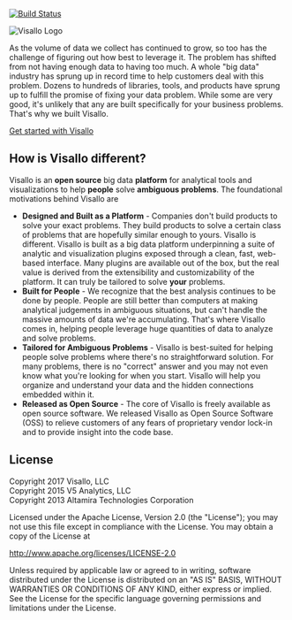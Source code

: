 [![Build Status](https://travis-ci.org/visallo/visallo.svg?branch=master)](https://travis-ci.org/visallo/visallo)

![Visallo Logo](http://docs.visallo.org/img/visallo-banner.png)

As the volume of data we collect has continued to grow, so too has the challenge of figuring out how best to leverage it. The problem has shifted from not having enough data to having too much. A whole "big data" industry has sprung up in record time to help customers deal with this problem. Dozens to hundreds of libraries, tools, and products have sprung up to fulfill the promise of fixing your data problem. While some are very good, it's unlikely that any are built specifically for your business problems. That's why we built Visallo.

[Get started with Visallo](http://docs.visallo.org/getting-started/index.html)

## How is Visallo different?

Visallo is an **open source** big data **platform** for analytical tools and visualizations to help **people** solve **ambiguous problems**. The foundational motivations behind Visallo are

* **Designed and Built as a Platform** - Companies don't build products to solve your exact problems. They build products to solve a certain class of problems that are hopefully similar enough to yours. Visallo is different. Visallo is built as a big data platform underpinning a suite of analytic and visualization plugins exposed through a clean, fast, web-based interface. Many plugins are available out of the box, but the real value is derived from the extensibility and customizability of the platform. It can truly be tailored to solve **your** problems.
* **Built for People** - We recognize that the best analysis continues to be done by people. People are still better than computers at making analytical judgements in ambiguous situations, but can't handle the massive amounts of data we're accumulating. That's where Visallo comes in, helping people leverage huge quantities of data to analyze and solve problems.
* **Tailored for Ambiguous Problems** - Visallo is best-suited for helping people solve problems where there's no straightforward solution. For many problems, there is no "correct" answer and you may not even know what you're looking for when you start. Visallo will help you organize and understand your data and the hidden connections embedded within it.
* **Released as Open Source** - The core of Visallo is freely available as open source software. We released Visallo as Open Source Software (OSS) to relieve customers of any fears of proprietary vendor lock-in and to provide insight into the code base.

## License

Copyright 2017 Visallo, LLC<br>
Copyright 2015 V5 Analytics, LLC<br>
Copyright 2013 Altamira Technologies Corporation

Licensed under the Apache License, Version 2.0 (the "License");
you may not use this file except in compliance with the License.
You may obtain a copy of the License at

   http://www.apache.org/licenses/LICENSE-2.0

Unless required by applicable law or agreed to in writing, software
distributed under the License is distributed on an "AS IS" BASIS,
WITHOUT WARRANTIES OR CONDITIONS OF ANY KIND, either express or implied.
See the License for the specific language governing permissions and
limitations under the License.
